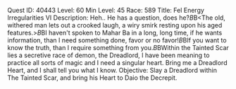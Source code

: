 Quest ID: 40443
Level: 60
Min Level: 45
Race: 589
Title: Fel Energy Irregularities VI
Description: Heh.. He has a question, does he?$B$B<The old, withered man lets out a crooked laugh, a wiry smirk resting upon his aged features.>$B$BI haven't spoken to Mahar Ba in a long, long time, if he wants information, than I need something done, favor or no favor!$B$BIf you want to know the truth, than I require something from you.$B$BWithin the Tainted Scar lies a secretive race of demon, the Dreadlord, I have been meaning to practice all sorts of magic and I need a singular heart. Bring me a Dreadlord Heart, and I shall tell you what I know.
Objective: Slay a Dreadlord within The Tainted Scar, and bring his Heart to Daio the Decrepit.
